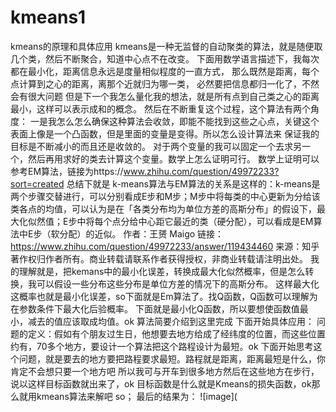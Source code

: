 # kmeans1
kmeans的原理和具体应用
kmeans是一种无监督的自动聚类的算法，就是随便取几个类，然后不断聚合，知道中心点不在改变。
下面用数学语言描述下，我每次都在最小化，距离信息永远是度量相似程度的一直方式，
那么既然是距离，每个点计算到之心的距离，离那个近就归为哪一类，
必然要把信息都归一化了，不然会有很大问题
但是下一个我怎么量化我的想法，就是所有点到自己类之心的距离最小，这样可以表示成和的概念。
然后在不断重复这个过程，这个算法有两个角度：
一是我怎么怎么确保这种算法会收敛，即能不能找到这些之心点，关键这个表面上像是一个凸函数，但是里面的变量是变得。所以怎么设计算法来
保证我的目标是不断减小的而且还是收敛的。
对于两个变量的我可以固定一个去求另一个，然后再用求好的类去计算这个变量。数学上怎么证明可行。
数学上证明可以参考EM算法，链接为https://www.zhihu.com/question/49972233?sort=created
总结下就是
k-means算法与EM算法的关系是这样的：k-means是两个步骤交替进行，可以分别看成E步和M步；M步中将每类的中心更新为分给该类各点的均值，可以认为是在「各类分布均为单位方差的高斯分布」的假设下，最大化似然值；E步中将每个点分给中心距它最近的类（硬分配），可以看成是EM算法中E步（软分配）的近似。
作者：王赟 Maigo
链接：https://www.zhihu.com/question/49972233/answer/119434460
来源：知乎
著作权归作者所有。商业转载请联系作者获得授权，非商业转载请注明出处。
我的理解就是，把kemans中的最小化误差，转换成最大化似然概率，但是怎么转换，我可以假设一些分布这些分布是单位方差的情况下的高斯分布。
这样最大化这概率也就是最小化误差，so下面就是Em算法了。找Q函数，Q函数可以理解为在参数条件下最大化后验概率。
下面就是最小化Q函数，所以要想使函数值最小，减去的值应该取成均值。ok
算法简要介绍到这里完成
下面开始具体应用：
问题的定义：假如有个朋友过生日，他想要去地方给成了经纬度的位置，而这些位置约有，70多个地方，要设计一个算法把这个路程设计为最短。ok
下面开始思考这个问题，就是要去的地方要把路程要求最短。路程就是距离，距离最短是什么，你肯定不会想只要一个地方吧
所以我可与开车到很多地方然后在这些地方在步行，说以这样目标函数就出来了，ok
目标函数是什么就是Kmeans的损失函数，ok那么就用kmeans算法来解吧
so；
最后的结果为：
![image](

